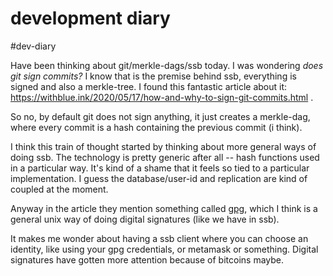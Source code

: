 # development diary

#dev-diary 

Have been thinking about git/merkle-dags/ssb today. I was wondering *does git sign commits?* I know that is the premise behind ssb, everything is signed and also a merkle-tree. I found this fantastic article about it: https://withblue.ink/2020/05/17/how-and-why-to-sign-git-commits.html .

So no, by default git does not sign anything, it just creates a merkle-dag, where every commit is a hash containing the previous commit (i think).

I think this train of thought started by thinking about more general ways of doing ssb. The technology is pretty generic after all -- hash functions used in a particular way. It's kind of a shame that it feels so tied to a particular implementation. I guess the database/user-id and replication are kind of coupled at the moment.

Anyway in the article they mention something called [gpg](https://gnupg.org/), which I think is a general unix way of doing digital signatures (like we have in ssb).

It makes me wonder about having a ssb client where you can choose an identity, like using your gpg credentials, or metamask or something. Digital signatures have gotten more attention because of bitcoins maybe. 


